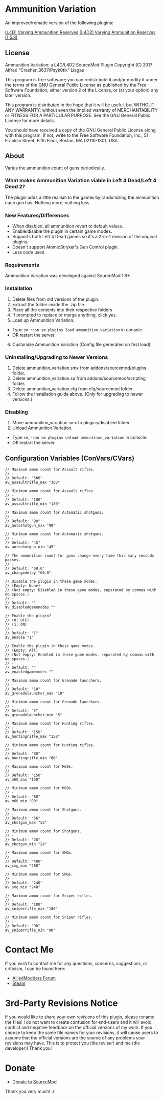 # Ammunition Variation
An improved/remade version of the following plugins:

[[L4D] Varying Ammunition Reserves](https://forums.alliedmods.net/showthread.php?t=117200)
[[L4D2] Varying Ammunition Reserves (1.5.3)](https://forums.alliedmods.net/showthread.php?t=125570)

## License
Ammunition Variation: a L4D/L4D2 SourceMod Plugin
Copyright (C) 2017  Alfred "Crasher_3637/Psyk0tik" Llagas

This program is free software; you can redistribute it and/or modify it under the terms of the GNU General Public License as published by the Free Software Foundation; either version 2 of the License, or (at your option) any later version.

This program is distributed in the hope that it will be useful, but WITHOUT ANY WARRANTY; without even the implied warranty of MERCHANTABILITY or FITNESS FOR A PARTICULAR PURPOSE.  See the GNU General Public License for more details.

You should have received a copy of the GNU General Public License along with this program; if not, write to the Free Software Foundation, Inc., 51 Franklin Street, Fifth Floor, Boston, MA  02110-1301, USA.

## About
Varies the ammunition count of guns periodically.

### What makes Ammunition Variation viable in Left 4 Dead/Left 4 Dead 2?
The plugin adds a little realism to the games by randomizing the ammunition each gun has. Nothing more, nothing less.

### New Features/Differences
- When disabled, all ammunition revert to default values.
- Enable/disable the plugin in certain game modes.
- Supports both Left 4 Dead games so it's a 2-in-1 revision of the original plugins.
- Doesn't support AtomicStryker's Gun Control plugin.
- Less code used.

### Requirements
Ammunition Variation was developed against SourceMod 1.8+.

### Installation
1. Delete files from old versions of the plugin.
2. Extract the folder inside the .zip file.
3. Place all the contents into their respective folders.
4. If prompted to replace or merge anything, click yes.
5. Load up Ammunition Variation.
  - Type ```sm_rcon sm plugins load ammunition_variation``` in console.
  - OR restart the server.
6. Customize Ammunition Variation (Config file generated on first load).

### Uninstalling/Upgrading to Newer Versions
1. Delete ammunition_variation.smx from addons/sourcemod/plugins folder.
2. Delete ammunition_variation.sp from addons/sourcemod/scripting folder.
3. Delete ammunition_variation.cfg from cfg/sourcemod folder.
4. Follow the Installation guide above. (Only for upgrading to newer versions.)

### Disabling
1. Move ammunition_variation.smx to plugins/disabled folder.
2. Unload Ammunition Variation.
  - Type ```sm_rcon sm plugins unload ammunition_variation``` in console.
  - OR restart the server.

## Configuration Variables (ConVars/CVars)
```
// Maximum ammo count for Assault rifles.
// -
// Default: "360"
av_assaultrifle_max "360"

// Minimum ammo count for Assault rifles.
// -
// Default: "180"
av_assaultrifle_min "180"

// Maximum ammo count for Automatic shotguns.
// -
// Default: "90"
av_autoshotgun_max "90"

// Minimum ammo count for Automatic shotguns.
// -
// Default: "45"
av_autoshotgun_min "45"

// The ammunition count for guns change every time this many seconds passes.
// -
// Default: "60.0"
av_changedelay "60.0"

// Disable the plugin in these game modes.
// (Empty: None)
// (Not empty: Disabled in these game modes, separated by commas with no spaces.)
// -
// Default: ""
av_disabledgamemodes ""

// Enable the plugin?
// (0: OFF)
// (1: ON)
// -
// Default: "1"
av_enable "1"

// Enable the plugin in these game modes.
// (Empty: All)
// (Not empty: Enabled in these game modes, separated by commas with no spaces.)
// -
// Default: ""
av_enabledgamemodes ""

// Maximum ammo count for Grenade launchers.
// -
// Default: "10"
av_grenadelauncher_max "10"

// Minimum ammo count for Grenade launchers.
// -
// Default: "5"
av_grenadelauncher_min "5"

// Maximum ammo count for Hunting rifles.
// -
// Default: "150"
av_huntingrifle_max "150"

// Minimum ammo count for Hunting rifles.
// -
// Default: "80"
av_huntingrifle_min "80"

// Maximum ammo count for M60s.
// -
// Default: "150"
av_m60_max "150"

// Minimum ammo count for M60s.
// -
// Default: "80"
av_m60_min "80"

// Maximum ammo count for Shotguns.
// -
// Default: "56"
av_shotgun_max "56"

// Minimum ammo count for Shotguns.
// -
// Default: "28"
av_shotgun_min "28"

// Maximum ammo count for SMGs.
// -
// Default: "480"
av_smg_max "480"

// Minimum ammo count for SMGs.
// -
// Default: "240"
av_smg_min "240"

// Maximum ammo count for Sniper rifles.
// -
// Default: "180"
av_sniperrifle_max "180"

// Minimum ammo count for Sniper rifles.
// -
// Default: "90"
av_sniperrifle_min "90"
```

# Contact Me
If you wish to contact me for any questions, concerns, suggestions, or criticism, I can be found here:
- [AlliedModders Forum](https://forums.alliedmods.net/member.php?u=181166)
- [Steam](https://steamcommunity.com/profiles/76561198056665335)

# 3rd-Party Revisions Notice
If you would like to share your own revisions of this plugin, please rename the files! I do not want to create confusion for end-users and it will avoid conflict and negative feedback on the official versions of my work. If you choose to keep the same file names for your revisions, it will cause users to assume that the official versions are the source of any problems your revisions may have. This is to protect you (the reviser) and me (the developer)! Thank you!

# Donate
- [Donate to SourceMod](https://www.sourcemod.net/donate.php)

Thank you very much! :)
